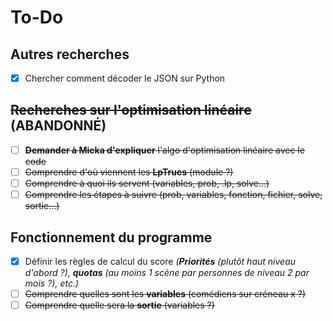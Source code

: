 # To-Do

## Autres recherches

- [x] Chercher comment décoder le JSON sur Python

## ~~Recherches sur l'optimisation linéaire~~ (ABANDONNÉ)

- [ ] ~~**Demander à Micka d'expliquer** l'algo d'optimisation linéaire avec le code~~
- [ ] ~~Comprendre d'où viennent les **LpTrucs** (module ?)~~
- [ ] ~~Comprendre à quoi ils servent (variables, prob, .lp, solve...)~~
- [ ] ~~Comprendre les étapes à suivre (prob, variables, fonction, fichier, solve, sortie...)~~

## Fonctionnement du programme

- [x] Définir les règles de calcul du score *(**Priorités** (plutôt haut niveau d'abord ?), **quotas** (au moins 1 scène par personnes de niveau 2 par mois ?), etc.)*
- [ ] ~~Comprendre quelles sont les **variables** (comédiens sur créneau x ?)~~
- [ ] ~~Comprendre quelle sera la **sortie** (variables ?)~~
